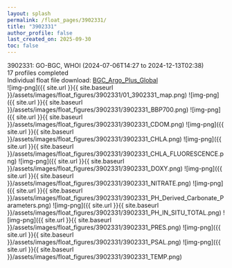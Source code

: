 ```yaml
---
layout: splash
permalink: /float_pages/3902331/
title: "3902331"
author_profile: false
last_created_on: 2025-09-30
toc: false
---
```

 
3902331: GO-BGC, WHOI (2024-07-06T14:27 to 2024-12-13T02:38)\
17 profiles completed\
Individual float file download: [BGC_Argo_Plus_Global](https://ftp.soest.hawaii.edu/bgc_argo_plus/Individual_Floats/outliers_removed/3902331_Sprof_processed.nc)\
![img-png]({{ site.url }}{{ site.baseurl }}/assets/images/float_figures/3902331/01_3902331_map.png)
![img-png]({{ site.url }}{{ site.baseurl }}/assets/images/float_figures/3902331/3902331_BBP700.png)
![img-png]({{ site.url }}{{ site.baseurl }}/assets/images/float_figures/3902331/3902331_CDOM.png)
![img-png]({{ site.url }}{{ site.baseurl }}/assets/images/float_figures/3902331/3902331_CHLA.png)
![img-png]({{ site.url }}{{ site.baseurl }}/assets/images/float_figures/3902331/3902331_CHLA_FLUORESCENCE.png)
![img-png]({{ site.url }}{{ site.baseurl }}/assets/images/float_figures/3902331/3902331_DOXY.png)
![img-png]({{ site.url }}{{ site.baseurl }}/assets/images/float_figures/3902331/3902331_NITRATE.png)
![img-png]({{ site.url }}{{ site.baseurl }}/assets/images/float_figures/3902331/3902331_PH_Derived_Carbonate_Parameters.png)
![img-png]({{ site.url }}{{ site.baseurl }}/assets/images/float_figures/3902331/3902331_PH_IN_SITU_TOTAL.png)
![img-png]({{ site.url }}{{ site.baseurl }}/assets/images/float_figures/3902331/3902331_PRES.png)
![img-png]({{ site.url }}{{ site.baseurl }}/assets/images/float_figures/3902331/3902331_PSAL.png)
![img-png]({{ site.url }}{{ site.baseurl }}/assets/images/float_figures/3902331/3902331_TEMP.png)
